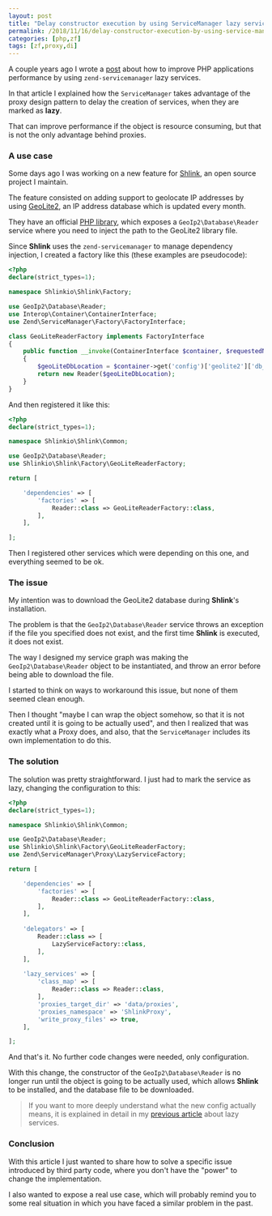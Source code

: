 ```yaml
---
layout: post
title: "Delay constructor execution by using ServiceManager lazy services"
permalink: /2018/11/16/delay-constructor-execution-by-using-service-manager-lazy-services
categories: [php,zf]
tags: [zf,proxy,di]
---
```


A couple years ago I wrote a [post](/2016/06/12/using-service-manager-3-lazy-services-to-improve-your-php-application-performance/) about how to improve PHP applications performance by using `zend-servicemanager` lazy services.

In that article I explained how the `ServiceManager` takes advantage of the proxy design pattern to delay the creation of services, when they are marked as **lazy**.

That can improve performance if the object is resource consuming, but that is not the only advantage behind proxies.

### A use case

Some days ago I was working on a new feature for [Shlink](https://shlink.io), an open source project I maintain.

The feature consisted on adding support to geolocate IP addresses by using [GeoLite2](https://dev.maxmind.com/geoip/geoip2/geolite2/), an IP address database which is updated every month.

They have an official [PHP library](https://github.com/maxmind/GeoIP2-php), which exposes a `GeoIp2\Database\Reader` service where you need to inject the path to the GeoLite2 library file.

Since **Shlink** uses the `zend-servicemanager` to manage dependency injection, I created a factory like this (these examples are pseudocode):

```php
<?php
declare(strict_types=1);

namespace Shlinkio\Shlink\Factory;

use GeoIp2\Database\Reader;
use Interop\Container\ContainerInterface;
use Zend\ServiceManager\Factory\FactoryInterface;

class GeoLiteReaderFactory implements FactoryInterface
{
    public function __invoke(ContainerInterface $container, $requestedName, array $options = null)
    {
        $geoLiteDbLocation = $container->get('config')['geolite2']['db_location'] ?? '';
        return new Reader($geoLiteDbLocation);
    }
}
```

And then registered it like this:

```php
<?php
declare(strict_types=1);

namespace Shlinkio\Shlink\Common;

use GeoIp2\Database\Reader;
use Shlinkio\Shlink\Factory\GeoLiteReaderFactory;

return [

    'dependencies' => [
        'factories' => [
            Reader::class => GeoLiteReaderFactory::class,
        ],
    ],

];
```

Then I registered other services which were depending on this one, and everything seemed to be ok.

### The issue

My intention was to download the GeoLite2 database during **Shlink**'s installation.

The problem is that the `GeoIp2\Database\Reader` service throws an exception if the file you specified does not exist, and the first time **Shlink** is executed, it does not exist.

The way I designed my service graph was making the `GeoIp2\Database\Reader` object to be instantiated, and throw an error before being able to download the file.

I started to think on ways to workaround this issue, but none of them seemed clean enough.

Then I thought "maybe I can wrap the object somehow, so that it is not created until it is going to be actually used", and then I realized that was exactly what a Proxy does, and also, that the `ServiceManager` includes its own implementation to do this.

### The solution

The solution was pretty straightforward. I just had to mark the service as lazy, changing the configuration to this:

```php
<?php
declare(strict_types=1);

namespace Shlinkio\Shlink\Common;

use GeoIp2\Database\Reader;
use Shlinkio\Shlink\Factory\GeoLiteReaderFactory;
use Zend\ServiceManager\Proxy\LazyServiceFactory;

return [

    'dependencies' => [
        'factories' => [
            Reader::class => GeoLiteReaderFactory::class,
        ],
    ],
    
    'delegators' => [
        Reader::class => [
            LazyServiceFactory::class,
        ],
    ],
    
    'lazy_services' => [
        'class_map' => [
            Reader::class => Reader::class,
        ],
        'proxies_target_dir' => 'data/proxies',
        'proxies_namespace' => 'ShlinkProxy',
        'write_proxy_files' => true,
    ],

];
```

And that's it. No further code changes were needed, only configuration.

With this change, the constructor of the `GeoIp2\Database\Reader` is no longer run until the object is going to be actually used, which allows **Shlink** to be installed, and the database file to be downloaded.

> If you want to more deeply understand what the new config actually means, it is explained in detail in my [previous article](/2016/06/12/using-service-manager-3-lazy-services-to-improve-your-php-application-performance/) about lazy services.

### Conclusion

With this article I just wanted to share how to solve a specific issue introduced by third party code, where you don't have the "power" to change the implementation.

I also wanted to expose a real use case, which will probably remind you to some real situation in which you have faced a similar problem in the past.
